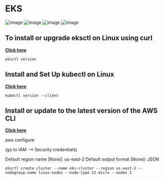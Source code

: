 # EKS

![image](https://github.com/pythonkid2/DevOps-Practice/assets/100591950/73530670-c8c5-4228-9ec3-45e42b831ee1)
![image](https://github.com/pythonkid2/DevOps-Practice/assets/100591950/528ede28-caa8-4769-a6c2-e883cb9bcd71)
![image](https://github.com/pythonkid2/DevOps-Practice/assets/100591950/3526b2bd-7375-467a-b57d-10e487650c9f)
![image](https://github.com/pythonkid2/DevOps-Practice/assets/100591950/0b78a999-1989-4894-b08a-1533a96d34c8)


## To install or upgrade eksctl on Linux using curl

**[Click here](https://docs.aws.amazon.com/emr/latest/EMR-on-EKS-DevelopmentGuide/setting-up-eksctl.html)**

```
eksctl version
```

## Install and Set Up kubectl on Linux

**[Click here](https://kubernetes.io/docs/tasks/tools/install-kubectl-linux/)**

```
kubectl version --client
```
## Install or update to the latest version of the AWS CLI

**[Click here](https://docs.aws.amazon.com/cli/latest/userguide/getting-started-install.html)**

aws configure

(go to IAM --> Security credentials)

Default region name [None]: us-east-2
Default output format [None]: JSON

```
eksctl create cluster --name eks-cluster --region us-east-2 --nodegroup-name linux-nodes --node-type t2.micro --nodes 2
```

